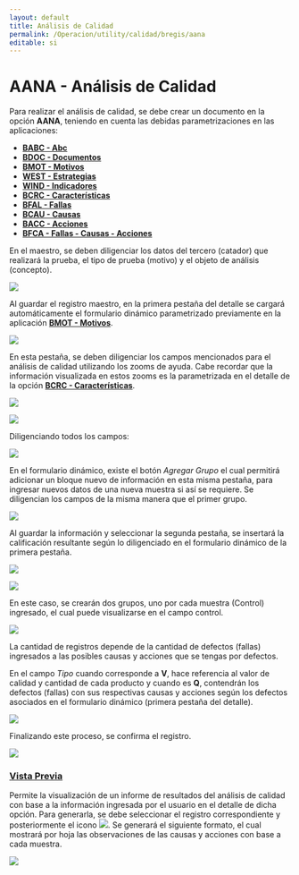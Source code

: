 ```yaml
---
layout: default
title: Análisis de Calidad
permalink: /Operacion/utility/calidad/bregis/aana
editable: si
---
```


# AANA - Análisis de Calidad

Para realizar el análisis de calidad, se debe crear un documento en la opción **AANA**, teniendo en cuenta las debidas parametrizaciones en las aplicaciones: 

-  [**BABC - Abc**](http://docs.oasiscom.com/Operacion/common/bprodu/babc)  
-  [**BDOC - Documentos**](http://docs.oasiscom.com/Operacion/common/bsistema/bdoc#parametrización-proceso-análisis-de-calidad)  
-  [**BMOT - Motivos**](http://docs.oasiscom.com/Operacion/common/bsistema/bmot#parametrización-formularios-dinámicos-opción-aana---análisis-de-calidad)  
-  [**WEST - Estrategias**](http://docs.oasiscom.com/Operacion/dss/bsc/wbasica/west)
-  [**WIND - Indicadores**](http://docs.oasiscom.com/Operacion/dss/bsc/wbasica/wind#parametrización-proceso-análisis-de-calidad)
-  [**BCRC - Características**](http://docs.oasiscom.com/Operacion/common/bcomer/bcrc#parametrización-características---análisis-de-calidad)
-  [**BFAL - Fallas**](http://docs.oasiscom.com/Operacion/common/bservi/bfal)
-  [**BCAU - Causas**](http://docs.oasiscom.com/Operacion/common/bservi/bcau)
-  [**BACC - Acciones**](http://docs.oasiscom.com/Operacion/common/bservi/bacc)
-  [**BFCA - Fallas - Causas - Acciones**](http://docs.oasiscom.com/Operacion/common/bservi/bfca)  

En el maestro, se deben diligenciar los datos del tercero (catador) que realizará la prueba, el tipo de prueba (motivo) y el objeto de análisis (concepto).  

![](aana.png)

Al guardar el registro maestro, en la primera pestaña del detalle se cargará automáticamente el formulario dinámico parametrizado previamente en la aplicación [**BMOT - Motivos**](http://docs.oasiscom.com/Operacion/common/bsistema/bmot#parametrización-formularios-dinámicos-opción-aana---análisis-de-calidad).  

![](aana1.png)

En esta pestaña, se deben diligenciar los campos mencionados para el análisis de calidad utilizando los zooms de ayuda. Cabe recordar que la información visualizada en estos zooms es la parametrizada en el detalle de la opción [**BCRC - Características**](http://docs.oasiscom.com/Operacion/common/bcomer/bcrc#parametrización-características---análisis-de-calidad).  

![](aana2.png)

![](aana3.png)

Diligenciando todos los campos:  

![](aana4.png)

En el formulario dinámico, existe el botón _Agregar Grupo_ el cual permitirá adicionar un bloque nuevo de información en esta misma pestaña, para ingresar nuevos datos de una nueva muestra si así se requiere. Se diligencian los campos de la misma manera que el primer grupo.  

![](aana5.png)

Al guardar la información y seleccionar la segunda pestaña, se insertará la calificación resultante según lo diligenciado en el formulario dinámico de la primera pestaña.  

![](aana6.png)

![](aana7.png)

En este caso, se crearán dos grupos, uno por cada muestra (Control) ingresado, el cual puede visualizarse en el campo control.  

![](aana8.png)

La cantidad de registros depende de la cantidad de defectos (fallas) ingresados a las posibles causas y acciones que se tengas por defectos.  

En el campo _Tipo_ cuando corresponde a **V**, hace referencia al valor de calidad y cantidad de cada producto y cuando es **Q**, contendrán los defectos (fallas) con sus respectivas causas y acciones según los defectos asociados en el formulario dinámico (primera pestaña del detalle).  

![](aana9.png)

Finalizando este proceso, se confirma el registro.  

![](aana10.png)

### [Vista Previa](http://docs.oasiscom.com/Operacion/utility/calidad/bregis/aana#vista-previa)

Permite la visualización de un informe de resultados del análisis de calidad con base a la información ingresada por el usuario en el detalle de dicha opción. Para generarla, se debe seleccionar el registro correspondiente y posteriormente el icono ![](lupa.png). Se generará el siguiente formato, el cual mostrará por hoja las observaciones de las causas y acciones con base a cada muestra.  

![](aana11.png)
